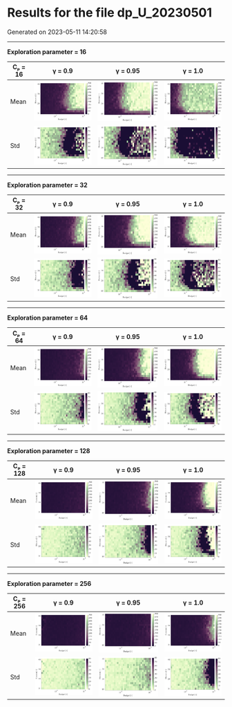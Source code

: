 # Results for the file dp_U_20230501 

Generated on 2023-05-11 14:20:58

---

**Exploration parameter = 16**

| Cₚ = 16 | γ = 0.9 | γ = 0.95 | γ = 1.0 | 
| --- | --- | --- | --- | 
| Mean | ![](fig/dp_AC/mean_g_0.9_cp_16.png) | ![](fig/dp_AC/mean_g_0.95_cp_16.png) | ![](fig/dp_AC/mean_g_1.0_cp_16.png) | 
| Std | ![](fig/dp_AC/std_g_0.9_cp_16.png) | ![](fig/dp_AC/std_g_0.95_cp_16.png) | ![](fig/dp_AC/std_g_1.0_cp_16.png) | 

---

**Exploration parameter = 32**

| Cₚ = 32 | γ = 0.9 | γ = 0.95 | γ = 1.0 | 
| --- | --- | --- | --- | 
| Mean | ![](fig/dp_AC/mean_g_0.9_cp_32.png) | ![](fig/dp_AC/mean_g_0.95_cp_32.png) | ![](fig/dp_AC/mean_g_1.0_cp_32.png) | 
| Std | ![](fig/dp_AC/std_g_0.9_cp_32.png) | ![](fig/dp_AC/std_g_0.95_cp_32.png) | ![](fig/dp_AC/std_g_1.0_cp_32.png) | 

---

**Exploration parameter = 64**

| Cₚ = 64 | γ = 0.9 | γ = 0.95 | γ = 1.0 | 
| --- | --- | --- | --- | 
| Mean | ![](fig/dp_AC/mean_g_0.9_cp_64.png) | ![](fig/dp_AC/mean_g_0.95_cp_64.png) | ![](fig/dp_AC/mean_g_1.0_cp_64.png) | 
| Std | ![](fig/dp_AC/std_g_0.9_cp_64.png) | ![](fig/dp_AC/std_g_0.95_cp_64.png) | ![](fig/dp_AC/std_g_1.0_cp_64.png) | 

---

**Exploration parameter = 128**

| Cₚ = 128 | γ = 0.9 | γ = 0.95 | γ = 1.0 | 
| --- | --- | --- | --- | 
| Mean | ![](fig/dp_AC/mean_g_0.9_cp_128.png) | ![](fig/dp_AC/mean_g_0.95_cp_128.png) | ![](fig/dp_AC/mean_g_1.0_cp_128.png) | 
| Std | ![](fig/dp_AC/std_g_0.9_cp_128.png) | ![](fig/dp_AC/std_g_0.95_cp_128.png) | ![](fig/dp_AC/std_g_1.0_cp_128.png) | 

---

**Exploration parameter = 256**

| Cₚ = 256 | γ = 0.9 | γ = 0.95 | γ = 1.0 | 
| --- | --- | --- | --- | 
| Mean | ![](fig/dp_AC/mean_g_0.9_cp_256.png) | ![](fig/dp_AC/mean_g_0.95_cp_256.png) | ![](fig/dp_AC/mean_g_1.0_cp_256.png) | 
| Std | ![](fig/dp_AC/std_g_0.9_cp_256.png) | ![](fig/dp_AC/std_g_0.95_cp_256.png) | ![](fig/dp_AC/std_g_1.0_cp_256.png) | 

